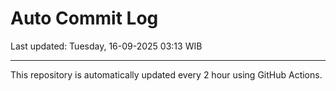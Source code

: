 # Auto Commit Log

Last updated: Tuesday, 16-09-2025 03:13 WIB

---

This repository is automatically updated every 2 hour using GitHub Actions.
